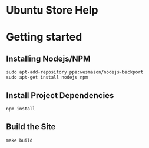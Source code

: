 Ubuntu Store Help
=================

# Getting started

## Installing Nodejs/NPM

    sudo apt-add-repository ppa:wesmason/nodejs-backport
    sudo apt-get install nodejs npm

## Install Project Dependencies

    npm install

## Build the Site

    make build
